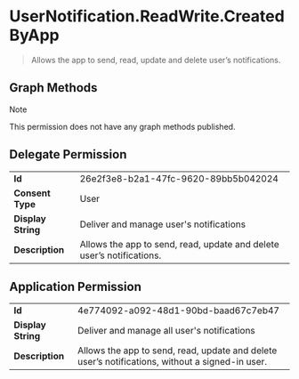 # UserNotification.ReadWrite.CreatedByApp

> Allows the app to send, read, update and delete user’s notifications.
## Graph Methods

> [!NOTE]
> This permission does not have any graph methods published.

## Delegate Permission
|||
|-|-|
|**Id**|26e2f3e8-b2a1-47fc-9620-89bb5b042024|
|**Consent Type**|User|
|**Display String**|Deliver and manage user's notifications|
|**Description**|Allows the app to send, read, update and delete user’s notifications.|
## Application Permission
|||
|-|-|
|**Id**|4e774092-a092-48d1-90bd-baad67c7eb47|
|**Display String**|Deliver and manage all user's notifications|
|**Description**|Allows the app to send, read, update and delete user’s notifications, without a signed-in user.|
